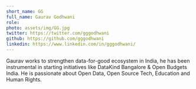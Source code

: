 ```yaml
---
short_name: GG
full_name: Gaurav Godhwani
role:
photo: assets/img/GG.jpg
twitter: https://twitter.com/gggodhwani
github: https://github.com/gggodhwani
linkedin: https://www.linkedin.com/in/gggodhwani/
---
```


Gaurav works to strengthen data-for-good ecosystem in India, he has been instrumental in starting initiatives like DataKind Bangalore & Open Budgets India. He is passionate about Open Data, Open Source Tech, Education and Human Rights.